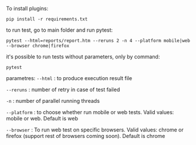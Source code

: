 To install plugins:

    pip install -r requirements.txt

to run test, go to main folder and run pytest:

    pytest --html=reports/report.htm --reruns 2 -n 4 --platform mobile|web --browser chrome|firefox

it's possible to run tests without parameters, only by command:

    pytest

parametres:
`--html` : to produce execution result file

`--reruns` : number of retry in case of test failed

`-n` : number of parallel running threads

`--platform` : to choose whether run mobile or web tests. Valid values: mobile or web. Default is web

`--browser` : To run web test on specific browsers. Valid values: chrome or firefox (support rest of browsers coming soon). Default is chrome
